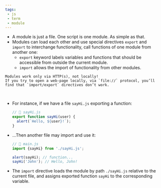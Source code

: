 ```yaml
---
tags: 
 - js
 - term
 - module
---
```


- A module is just a file. One script is one module. As simple as that.
- Modules can load each other and use special directives `export` and `import` to interchange functionality, call functions of one module from another one:
	- `export` keyword labels variables and functions that should be accessible from outside the current module.
	- `import` allows the import of functionality from other modules.

```ad-note
Modules work only via HTTP(s), not locally!
If you try to open a web-page locally, via `file://` protocol, you’ll find that `import/export` directives don’t work.
```

</br>

- For instance, if we have a file `sayHi.js` exporting a function:
	```js
	// 📁 sayHi.js
	export function sayHi(user) {
	  alert(`Hello, ${user}!`);
	}
	```

- …Then another file may import and use it:
	```js
	// 📁 main.js
	import {sayHi} from './sayHi.js';
	
	alert(sayHi); // function...
	sayHi('John'); // Hello, John!
	```

- The `import` directive loads the module by path `./sayHi.js` relative to the current file, and assigns exported function `sayHi` to the corresponding variable.